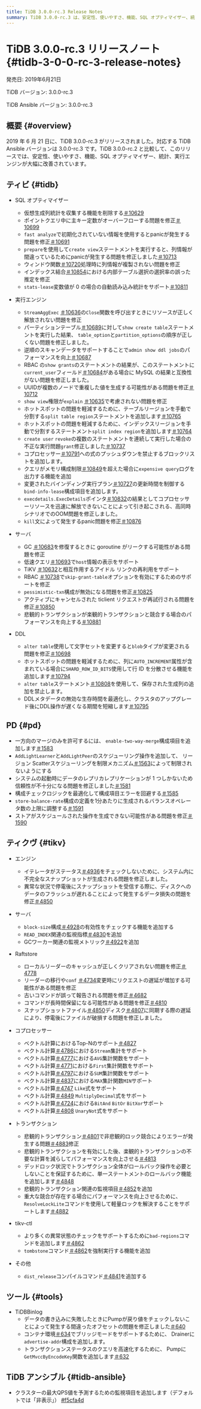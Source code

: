 ```yaml
---
title: TiDB 3.0.0-rc.3 Release Notes
summary: TiDB 3.0.0-rc.3 は、安定性、使いやすさ、機能、SQL オプティマイザー、統計、実行エンジンの改善を伴い、2019 年 6 月 21 日にリリースされました。TiDB、PD、TiKV、TiDB Ansible に修正と新機能が追加されました。注目すべき改善点としては、自動読み込み統計、テーブルとインデックス領域の手動分割、TiKV での悲観的トランザクションのサポートなどがあります。
---
```


# TiDB 3.0.0-rc.3 リリースノート {#tidb-3-0-0-rc-3-release-notes}

発売日: 2019年6月21日

TiDB バージョン: 3.0.0-rc.3

TiDB Ansible バージョン: 3.0.0-rc.3

## 概要 {#overview}

2019 年 6 月 21 日に、TiDB 3.0.0-rc.3 がリリースされました。対応する TiDB Ansible バージョンは 3.0.0-rc.3 です。TiDB 3.0.0-rc.2 と比較して、このリリースでは、安定性、使いやすさ、機能、SQL オプティマイザー、統計、実行エンジンが大幅に改善されています。

## ティビ {#tidb}

-   SQL オプティマイザー
    -   仮想生成列統計を収集する機能を削除する[＃10629](https://github.com/pingcap/tidb/pull/10629)
    -   ポイントクエリ中に主キー定数がオーバーフローする問題を修正[＃10699](https://github.com/pingcap/tidb/pull/10699)
    -   `fast analyze`で初期化されていない情報を使用するとpanicが発生する問題を修正[＃10691](https://github.com/pingcap/tidb/pull/10691)
    -   `prepare`を使用して`create view`ステートメントを実行すると、列情報が間違っているためにpanicが発生する問題を修正しました[＃10713](https://github.com/pingcap/tidb/pull/10713)
    -   ウィンドウ関数[＃10720](https://github.com/pingcap/tidb/pull/10720)処理時に列情報が複製されない問題を修正
    -   インデックス結合[＃10854](https://github.com/pingcap/tidb/pull/10854)における内部テーブル選択の選択率の誤った推定を修正
    -   `stats-lease`変数値が 0 の場合の自動読み込み統計をサポート[＃10811](https://github.com/pingcap/tidb/pull/10811)

-   実行エンジン
    -   `StreamAggExec` [＃10636](https://github.com/pingcap/tidb/pull/10636)の`Close`関数を呼び出すときにリソースが正しく解放されない問題を修正
    -   パーティションテーブル[＃10689](https://github.com/pingcap/tidb/pull/10689)に対して`show create table`ステートメントを実行した結果、 `table_option`と`partition_options`の順序が正しくない問題を修正しました。
    -   逆順のスキャンデータをサポートすることで`admin show ddl jobs`のパフォーマンスを向上[＃10687](https://github.com/pingcap/tidb/pull/10687)
    -   RBAC の`show grants`のステートメントの結果が、このステートメントに`current_user`フィールド[＃10684](https://github.com/pingcap/tidb/pull/10684)がある場合に MySQL の結果と互換性がない問題を修正しました。
    -   UUIDが複数のノードで重複した値を生成する可能性がある問題を修正[＃10712](https://github.com/pingcap/tidb/pull/10712)
    -   `show view`権限が`explain` [＃10635](https://github.com/pingcap/tidb/pull/10635)で考慮されない問題を修正
    -   ホットスポットの問題を軽減するために、テーブルリージョンを手動で分割する`split table region`ステートメントを追加します[＃10765](https://github.com/pingcap/tidb/pull/10765)
    -   ホットスポットの問題を軽減するために、インデックスリージョンを手動で分割するステートメント`split index region`を追加します[＃10764](https://github.com/pingcap/tidb/pull/10764)
    -   `create user` `revoke`の複数のステートメントを連続して実行した場合の不正な実行問題`grant`修正しました[＃10737](https://github.com/pingcap/tidb/pull/10737)
    -   コプロセッサー[＃10791](https://github.com/pingcap/tidb/pull/10791)への式のプッシュダウンを禁止するブロックリストを追加します。
    -   クエリがメモリ構成制限[＃10849](https://github.com/pingcap/tidb/pull/10849)を超えた場合に`expensive query`ログを出力する機能を追加
    -   変更されたバインディング実行プラン[＃10727](https://github.com/pingcap/tidb/pull/10727)の更新時間を制御する`bind-info-lease`構成項目を追加します。
    -   `execdetails.ExecDetails`ポインタ[＃10832](https://github.com/pingcap/tidb/pull/10832)の結果としてコプロセッサーリソースを迅速に解放できないことによって引き起こされる、高同時シナリオでのOOM問題を修正しました。
    -   `kill`文によって発生するpanic問題を修正[＃10876](https://github.com/pingcap/tidb/pull/10876)

-   サーバ
    -   GC [＃10683](https://github.com/pingcap/tidb/pull/10683)を修復するときに goroutine がリークする可能性がある問題を修正
    -   低速クエリ[＃10693](https://github.com/pingcap/tidb/pull/10693)で`host`情報の表示をサポート
    -   TiKV [＃10632](https://github.com/pingcap/tidb/pull/10632)と相互作用するアイドル リンクの再利用をサポート
    -   RBAC [＃10738](https://github.com/pingcap/tidb/pull/10738)で`skip-grant-table`オプションを有効にするためのサポートを修正
    -   `pessimistic-txn`構成が無効になる問題を修正[＃10825](https://github.com/pingcap/tidb/pull/10825)
    -   アクティブにキャンセルされた ticlient リクエストが再試行される問題を修正[＃10850](https://github.com/pingcap/tidb/pull/10850)
    -   悲観的トランザクションが楽観的トランザクションと競合する場合のパフォーマンスを向上する[＃10881](https://github.com/pingcap/tidb/pull/10881)

-   DDL
    -   `alter table`使用して文字セットを変更すると`blob`タイプが変更される問題を修正[＃10698](https://github.com/pingcap/tidb/pull/10698)
    -   ホットスポットの問題を軽減するために、列に`AUTO_INCREMENT`属性が含まれている場合に`SHARD_ROW_ID_BITS`使用して行 ID を分散させる機能を追加します[＃10794](https://github.com/pingcap/tidb/pull/10794)
    -   `alter table`ステートメント[＃10808](https://github.com/pingcap/tidb/pull/10808)を使用して、保存された生成列の追加を禁止します。
    -   DDLメタデータの無効な生存時間を最適化し、クラスタのアップグレード後にDDL操作が遅くなる期間を短縮します[＃10795](https://github.com/pingcap/tidb/pull/10795)

## PD {#pd}

-   一方向のマージのみを許可するには、 `enable-two-way-merge`構成項目を追加します[＃1583](https://github.com/pingcap/pd/pull/1583)
-   `AddLightLearner`と`AddLightPeer`のスケジューリング操作を追加して、 リージョン Scatterスケジューリングを制限メカニズム[＃1563](https://github.com/pingcap/pd/pull/1563)によって制限されないようにする
-   システムの起動時にデータのレプリカレプリケーションが 1 つしかないため信頼性が不十分になる問題を修正しました[＃1581](https://github.com/pingcap/pd/pull/1581)
-   構成チェックロジックを最適化して構成項目エラーを回避する[＃1585](https://github.com/pingcap/pd/pull/1585)
-   `store-balance-rate`構成の定義を1分あたりに生成されるバランスオペレータ数の上限に調整する[＃1591](https://github.com/pingcap/pd/pull/1591)
-   ストアがスケジュールされた操作を生成できない可能性がある問題を修正[＃1590](https://github.com/pingcap/pd/pull/1590)

## ティクヴ {#tikv}

-   エンジン
    -   イテレータがステータス[＃4936](https://github.com/tikv/tikv/pull/4936)をチェックしないために、システム内に不完全なスナップショットが生成される問題を修正しました。
    -   異常な状況で停電後にスナップショットを受信する際に、ディスクへのデータのフラッシュが遅れることによって発生するデータ損失の問題を修正[＃4850](https://github.com/tikv/tikv/pull/4850)

-   サーバ
    -   `block-size`構成[＃4928](https://github.com/tikv/tikv/pull/4928)の有効性をチェックする機能を追加する
    -   `READ_INDEX`関連の監視指標[＃4830](https://github.com/tikv/tikv/pull/4830)を追加
    -   GCワーカー関連の監視メトリック[＃4922](https://github.com/tikv/tikv/pull/4922)を追加

-   Raftstore
    -   ローカルリーダーのキャッシュが正しくクリアされない問題を修正[＃4778](https://github.com/tikv/tikv/pull/4778)
    -   リーダーの移行や`conf` [＃4734](https://github.com/tikv/tikv/pull/4734)変更時にリクエストの遅延が増加する可能性がある問題を修正
    -   古いコマンドが誤って報告される問題を修正[＃4682](https://github.com/tikv/tikv/pull/4682)
    -   コマンドが長時間保留になる可能性がある問題を修正[＃4810](https://github.com/tikv/tikv/pull/4810)
    -   スナップショットファイル[＃4850](https://github.com/tikv/tikv/pull/4850)ディスク[＃4807](https://github.com/tikv/tikv/pull/4807)に同期する際の遅延により、停電後にファイルが破損する問題を修正しました。

-   コプロセッサー
    -   ベクトル計算におけるTop-Nのサポート[＃4827](https://github.com/tikv/tikv/pull/4827)
    -   ベクトル計算[＃4786](https://github.com/tikv/tikv/pull/4786)における`Stream`集計をサポート
    -   ベクトル計算[＃4777](https://github.com/tikv/tikv/pull/4777)における`AVG`集計関数をサポート
    -   ベクトル計算[＃4771](https://github.com/tikv/tikv/pull/4771)における`First`集計関数をサポート
    -   ベクトル計算[＃4797](https://github.com/tikv/tikv/pull/4797)における`SUM`集計関数をサポート
    -   ベクトル計算[＃4837](https://github.com/tikv/tikv/pull/4837)における`MAX`集計関数`MIN`サポート
    -   ベクトル計算[＃4747](https://github.com/tikv/tikv/pull/4747) `Like`式をサポート
    -   ベクトル計算[＃4849](https://github.com/tikv/tikv/pull/4849) `MultiplyDecimal`式をサポート
    -   ベクトル計算[＃4724](https://github.com/tikv/tikv/pull/4724)における`BitAnd` `BitOr` `BitXor`サポート
    -   ベクトル計算[＃4808](https://github.com/tikv/tikv/pull/4808) `UnaryNot`式をサポート

-   トランザクション
    -   悲観的トランザクション[＃4801](https://github.com/tikv/tikv/pull/4801)で非悲観的ロック競合によりエラーが発生する問題[＃4883](https://github.com/tikv/tikv/pull/4883)修正
    -   悲観的トランザクションを有効にした後、楽観的トランザクションの不要な計算を減らしてパフォーマンスを向上させる[＃4813](https://github.com/tikv/tikv/pull/4813)
    -   デッドロック状況でトランザクション全体がロールバック操作を必要としないことを保証するために、単一ステートメントのロールバック機能を追加します[＃4848](https://github.com/tikv/tikv/pull/4848)
    -   悲観的トランザクション関連の監視項目[＃4852](https://github.com/tikv/tikv/pull/4852)を追加
    -   重大な競合が存在する場合にパフォーマンスを向上させるために、 `ResolveLockLite`コマンドを使用して軽量ロックを解決することをサポートします[＃4882](https://github.com/tikv/tikv/pull/4882)

-   tikv-ctl
    -   より多くの異常状態のチェックをサポートするために`bad-regions`コマンドを追加します[＃4862](https://github.com/tikv/tikv/pull/4862)
    -   `tombstone`コマンド[＃4862](https://github.com/tikv/tikv/pull/4862)を強制実行する機能を追加

-   その他
    -   `dist_release`コンパイルコマンド[＃4841](https://github.com/tikv/tikv/pull/4841)を追加する

## ツール {#tools}

-   TiDBBinlog
    -   データの書き込みに失敗したときにPumpが戻り値をチェックしないことによって発生する間違ったオフセットの問題を修正しました[＃640](https://github.com/pingcap/tidb-binlog/pull/640)
    -   コンテナ環境[＃634](https://github.com/pingcap/tidb-binlog/pull/634)でブリッジモードをサポートするために、 Drainerに`advertise-addr`構成を追加します。
    -   トランザクションステータスのクエリを高速化するために、 Pumpに`GetMvccByEncodeKey`関数を追加します[＃632](https://github.com/pingcap/tidb-binlog/pull/632)

## TiDB アンシブル {#tidb-ansible}

-   クラスターの最大QPS値を予測するための監視項目を追加します（デフォルトでは「非表示」） [#f5cfa4d](https://github.com/pingcap/tidb-ansible/commit/f5cfa4d903bbcd77e01eddc8d31eabb6e6157f73)
